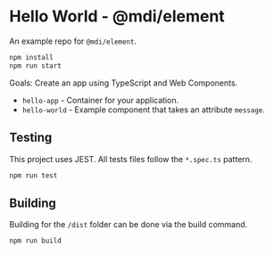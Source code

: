 # Hello World - @mdi/element

An example repo for `@mdi/element`.

```bash
npm install
npm run start
```

Goals: Create an app using TypeScript and Web Components.

- `hello-app` - Container for your application.
- `hello-world` - Example component that takes an attribute `message`.

## Testing

This project uses JEST. All tests files follow the `*.spec.ts` pattern.

```bash
npm run test
```

## Building

Building for the `/dist` folder can be done via the build command.

```bash
npm run build
```
